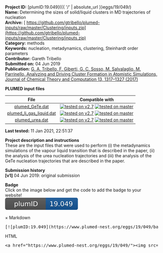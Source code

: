 **Project ID:** [plumID:19.049]({{ '/' | absolute_url }}eggs/19/049/)  
**Name:**  Determining the sizes of solid/liquid clusters in MD trajectories of nucleation  
**Archive:** [ https://github.com/gtribello/plumed-inputs/raw/master/Clustering/inputs.zip](https://github.com/gtribello/plumed-inputs/raw/master/Clustering/inputs.zip)  
**Category:**  methods  
**Keywords:**  nucleation, metadynamics, clustering, Steinhardt order parameters  
**Contributor:**  Gareth Tribello  
**Submitted on:** 04 Jun 2019  
**Publication:** [G. A. Tribello, F. Giberti, G. C. Sosso, M. Salvalaglio, M. Parrinello, Analyzing and Driving Cluster Formation in Atomistic Simulations, Journal of Chemical Theory and Computation 13, 1317–1327 (2017)](http://dx.doi.org/10.1021/acs.jctc.6b01073)  
  
**PLUMED input files**  
  
| File     | Compatible with |  
|:--------:|:--------:|  
| [plumed_GeTe.dat](./data/plumed_GeTe.dat.md) |  [![tested on v2.7](https://img.shields.io/badge/v2.7-passing-green.svg)](data/plumed_GeTe.dat.plumed.stderr) [![tested on master](https://img.shields.io/badge/master-passing-green.svg)](data/plumed_GeTe.dat.plumed_master.stderr) |  
| [plumed_lj_gas_liquid.dat](./data/plumed_lj_gas_liquid.dat.md) |  [![tested on v2.7](https://img.shields.io/badge/v2.7-passing-green.svg)](data/plumed_lj_gas_liquid.dat.plumed.stderr) [![tested on master](https://img.shields.io/badge/master-passing-green.svg)](data/plumed_lj_gas_liquid.dat.plumed_master.stderr) |  
| [plumed_urea.dat](./data/plumed_urea.dat.md) |  [![tested on v2.7](https://img.shields.io/badge/v2.7-passing-green.svg)](data/plumed_urea.dat.plumed.stderr) [![tested on master](https://img.shields.io/badge/master-passing-green.svg)](data/plumed_urea.dat.plumed_master.stderr) |  
  
**Last tested:**  11 Jan 2021, 22:51:37
  
**Project description and instructions**  
These are the input files that were used to perform (i) the metadynamics simulations of the vapour liquid transition that is  described in the paper, (ii) the analysis of the urea nucleation trajectories and (iii) the analysis of the GeTe nucleation  trajectories that are described in the paper.

  
**Submission history**  
**[v1]** 04 Jun 2019: original submission  
  
**Badge**  
Click on the image below and get the code to add the badge to your website!  
<img src="./badge.svg" alt="plumeDnest:19.049" id="myBtn" class="badge">
<div id="myModal" class="modal">
  <div class="modal-content">
    <span class="close">&times;</span>
    Markdown<pre>[![plumID:19.049](https://www.plumed-nest.org/eggs/19/049/badge.svg)](https://www.plumed-nest.org/eggs/19/049/)</pre>
    HTML<pre>&lt;a href="https://www.plumed-nest.org/eggs/19/049/"&gt;&lt;img src="https://www.plumed-nest.org/eggs/19/049/badge.svg" alt="plumID:19.049"&gt;&lt;/a&gt;</pre>
  </div>
</div>
